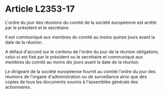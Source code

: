 # Article L2353-17

L'ordre du jour des réunions du comité de la société européenne est arrêté par le président et le secrétaire.

Il est communiqué aux membres du comité au moins quinze jours avant la date de la réunion.

A défaut d'accord sur le contenu de l'ordre du jour de la réunion obligatoire, celui-ci est fixé par le président ou le secrétaire et communiqué aux membres du comité au moins dix jours avant la date de la réunion.

Le dirigeant de la société européenne fournit au comité l'ordre du jour des réunions de l'organe d'administration ou de surveillance ainsi que des copies de tous les documents soumis à l'assemblée générale des actionnaires.